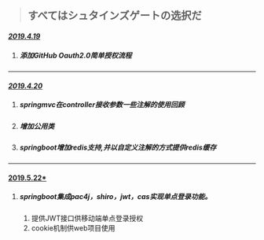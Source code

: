 > ## すべてはシュタインズゲートの选択だ

#### *<u>2019.4.19</u>*

1. ##### 添加GitHub Oauth2.0简单授权流程

------

#### *<u>2019.4.20</u>*

1. ##### springmvc在controller接收参数一些注解的使用回顾

2. ##### 增加公用类

3. ##### springboot增加redis支持,并以自定义注解的方式提供redis缓存

------

#### <u>2019.5.22*</u>

1. ##### springboot集成pac4j，shiro，jwt，cas实现单点登录功能。

   1. 提供JWT接口供移动端单点登录授权
   2. cookie机制供web项目使用

